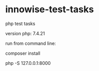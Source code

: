 # innowise-test-tasks
php test tasks

version php: 7.4.21

run from command line: 

composer install

php -S 127.0.0.1:8000
